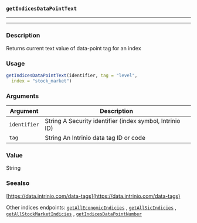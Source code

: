 ### `getIndicesDataPointText`
***
***

### Description

 Returns current text value of data-point tag for an index

### Usage
```r
getIndicesDataPointText(identifier, tag = "level",
  index = "stock_market")
```

### Arguments
Argument      |Description
------------- |----------------
```identifier```     |     String A Security identifier (index symbol, Intrinio ID)
```tag```     |     String An Intrinio data tag ID or code
### Value

 String 

### Seealso

 [https://data.intrinio.com/data-tags](https://data.intrinio.com/data-tags) 
 
 Other indices endpoints: [`getAllEconomicIndicies`](getAllEconomicIndicies.md) ,
  [`getAllSicIndicies`](getAllSicIndicies.md) ,
  [`getAllStockMarketIndicies`](getAllStockMarketIndicies.md) ,
  [`getIndicesDataPointNumber`](getIndicesDataPointNumber.md) 

